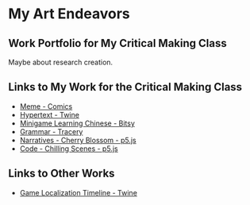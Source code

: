 # My Art Endeavors

## Work Portfolio for My Critical Making Class

Maybe about research creation.

## Links to My Work for the Critical Making Class

- [Meme - Comics](comics.jpg)
- [Hypertext - Twine](CriticalMaking.html)
- [Minigame Learning Chinese - Bitsy](Bitsygame.html)
- [Grammar - Tracery](Grammar.html)
- [Narratives - Cherry Blossom - p5.js]()
- [Code - Chilling Scenes - p5.js](scene.html)

## Links to Other Works

- [Game Localization Timeline - Twine](Timeline.html)